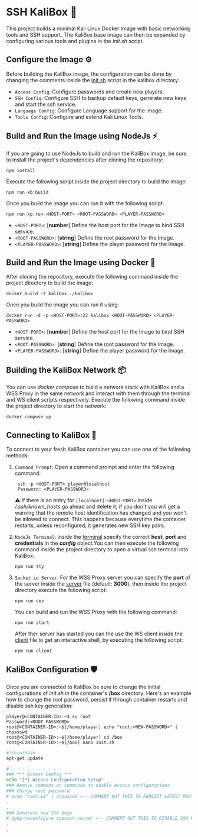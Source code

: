 # **SSH KaliBox** :toolbox:
This project builds a minimal Kali Linux Docker Image with basic networking tools and SSH support. The KaliBox base image can then be expanded by configuring various tools and plugins in the *init.sh* script.

## Configure the Image :gear:
Before building the KaliBox image, the configuration can be done by changing the comments inside the [init.sh](./kalibox/init.sh) script in the kalibox directory:
- `Access Config`: Configure passwords and create new players.
- `SSH Config`: Configure SSH to backup default keys, generate new keys and start the ssh service.
- `Language Config`: Configure Language support for the image.
- `Tools Config`: Configure and extend Kali Linux Tools.

## Build and Run the Image using NodeJs :zap:
If you are going to use NodeJs to build and run the KaliBox image, be sure to install the project's dependencies after cloning the repository:
```console
npm install 
```
Execute the following script inside the project directory to build the image:
```console
npm run kb:build
``` 
Once you build the image you can run it with the following script:
```console
npm run kp:run <HOST-PORT> <ROOT-PASSWORD> <PLAYER-PASSWORD>
```
- `<HOST-PORT>`: [**number**] Define the host port for the Image to bind SSH service. 
- `<ROOT-PASSWORD>`: [**string**] Define the root password for the Image. 
- `<PLAYER-PASSWORD>`: [**string**] Define the player password for the Image. 
## Build and Run the Image using Docker :whale:
After cloning the repository, execute the following command inside the project directory to build the image:
```console
docker build -t kalibox ./kalibox
```
Once you build the image you can run it using:
```console
docker run -d -p <HOST-PORT>:22 kalibox <ROOT-PASSWORD> <PLAYER-PASSWORD> 
```
- `<HOST-PORT>`: [**number**] Define the host port for the Image to bind SSH service. 
- `<ROOT-PASSWORD>`: [**string**] Define the root password for the Image. 
- `<PLAYER-PASSWORD>`: [**string**] Define the player password for the Image. 
  
## Building the KaliBox Network :package:
You can use *docker compose* to build a network stack with KaliBox and a WSS Proxy in the same network and interact with them through the terminal and WS client scripts respectively. Execute the following command inside the project directory to start the network:
```console
docker compose up
```  
## Connecting to KaliBox :dragon:
To connect to your fresh KaliBox container you can use one of the following methods:

1. `Command Prompt`: Open a command prompt and enter the following command:
   ```console
    ssh -p <HOST-PORT> player@localhost 
    Password: <PLAYER-PASSWORD>
   ```
   :warning: If there is an entry for `[localhost]:<HOST-PORT>`  inside */.ssh/known_hosts* go ahead and delete it, if you don't you will get a warning that the remote host identification has changed and you won't be allowed to connect. This happens because everytime the container restarts, unless reconfigured, it generates new SSH key pairs.

2. `NodeJs Terminal`: Inside the [terminal](src/ssh.terminal.ts) specify the correct **host**, **port** and **credentials** in the ***config*** object.You can then execute the following command inside the project directory to open a virtual ssh terminal into KaliBox:
   ```console  
   npm run tty
   ```   
3. `Socket.io Server`: For the WSS Proxy server you can specify the **port** of the server inside the [server](src/wss.server.ts) file (default: **3000**), then inside the project directory execute the following script:
   ```console   
   npm run dev
   ```
   You can build and run the WSS Proxy with the following command:
   ```console
   npm run start
   ```
   After ther server has started you can the use the WS client inside the [client](src/ws.client.ts) file to get an interactive shell, by executing the following script:
   ```console
   npm run client
   ```

## KaliBox Configuration :shield:
Once you are connected to KaliBox be sure to change the initial configurations of *init.sh* in the container's **/box** directory. Here's an example how to change the root password, persist it through container restarts and disable ssh key generation:
```console
player@<CONTAINER-ID>:~$ su root
Password:<ROOT-PASSWORD>
root@<CONTAINER-ID>:~$[/home/player] echo "root:<NEW-PASSWORD>" | chpasswd
root@<CONTAINER-ID>:~$[/home/player] cd /box 
root@<CONTAINER-ID>:~$[/box] nano init.sh 
```
```bash
#!/bin/bash
apt-get update

# - - - - - - - - - -
### *** Access Config ***
echo "[*] Access Configuration Setup"
### Remove comment on commands to enable Access configurations 
### Change root password
# echo "root:$1" | chpasswd <-- COMMENT OUT THIS TO PERSIST LATEST ROOT PASS
.
.
### Generate new SSH keys
# dpkg-reconfigure openssh-server <-- COMMENT OUT THIS TO DISABLE SSH KEYGEN
.
.
```
